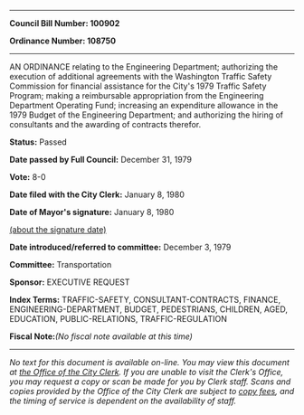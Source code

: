 

********

**Council Bill Number: 100902**
   
**Ordinance Number: 108750**
********

 AN ORDINANCE relating to the Engineering Department; authorizing the execution of additional agreements with the Washington Traffic Safety Commission for financial assistance for the City's 1979 Traffic Safety Program; making a reimbursable appropriation from the Engineering Department Operating Fund; increasing an expenditure allowance in the 1979 Budget of the Engineering Department; and authorizing the hiring of consultants and the awarding of contracts therefor.

**Status:** Passed
   
**Date passed by Full Council:** December 31, 1979
   
**Vote:** 8-0
   
**Date filed with the City Clerk:** January 8, 1980
   
**Date of Mayor's signature:** January 8, 1980
   
[(about the signature date)](/~public/approvaldate.htm)
   
   
   
**Date introduced/referred to committee:** December 3, 1979
   
**Committee:** Transportation
   
**Sponsor:** EXECUTIVE REQUEST
   
   
**Index Terms:** TRAFFIC-SAFETY, CONSULTANT-CONTRACTS, FINANCE, ENGINEERING-DEPARTMENT, BUDGET, PEDESTRIANS, CHILDREN, AGED, EDUCATION, PUBLIC-RELATIONS, TRAFFIC-REGULATION

**Fiscal Note:**_(No fiscal note available at this time)_
********

_No text for this document is available on-line. You may view this document at [the Office of the City Clerk](http://www.seattle.gov/leg/clerk/contactUs.htm). If you are unable to visit the Clerk's Office, you may request a copy or scan be made for you by Clerk staff. Scans and copies provided by the Office of the City Clerk are subject to [copy fees](http://clerk.seattle.gov/~public/clerkfees.htm), and the timing of service is dependent on the availability of staff._

